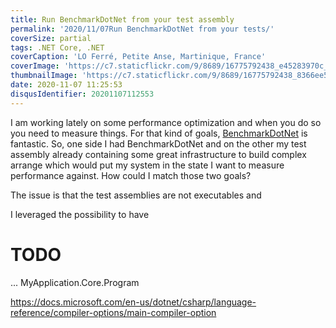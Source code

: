 ```yaml
---
title: Run BenchmarkDotNet from your test assembly
permalink: '2020/11/07Run BenchmarkDotNet from your tests/'
coverSize: partial
tags: .NET Core, .NET
coverCaption: 'LO Ferré, Petite Anse, Martinique, France'
coverImage: 'https://c7.staticflickr.com/9/8689/16775792438_e45283970c_h.jpg'
thumbnailImage: 'https://c7.staticflickr.com/9/8689/16775792438_8366ee5732_q.jpg'
date: 2020-11-07 11:25:53
disqusIdentifier: 20201107112553
---
```

I am working lately on some performance optimization and when you do so you need to measure things. For that kind of goals, [BenchmarkDotNet](https://benchmarkdotnet.org/) is fantastic.
So, one side I had BenchmarkDotNet and on the other my test assembly already containing some great infrastructure to build complex arrange which would put my system in the state I want to measure performance against.
How could I match those two goals?
<!-- more -->

The issue is that the test assemblies are not executables and 

I leveraged the possibility to have 

# TODO

  <PropertyGroup>
    ...
    <StartupObject>MyApplication.Core.Program</StartupObject>
  </PropertyGroup>

https://docs.microsoft.com/en-us/dotnet/csharp/language-reference/compiler-options/main-compiler-option
